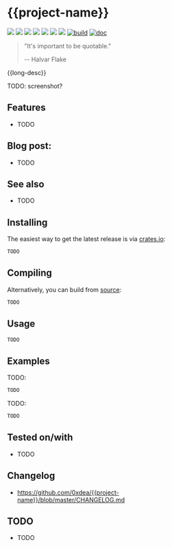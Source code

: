 # {{project-name}}

[![](https://img.shields.io/github/stars/0xdea/{{project-name}}.svg?style=flat&color=yellow)](https://github.com/0xdea/{{project-name}})
[![](https://img.shields.io/github/forks/0xdea/{{project-name}}.svg?style=flat&color=green)](https://github.com/0xdea/{{project-name}})
[![](https://img.shields.io/github/watchers/0xdea/{{project-name}}.svg?style=flat&color=red)](https://github.com/0xdea/{{project-name}})
[![](https://img.shields.io/crates/v/{{project-name}}?style=flat&color=green)](https://crates.io/crates/{{project-name}})
[![](https://img.shields.io/crates/d/{{project-name}}?style=flat&color=red)](https://crates.io/crates/{{project-name}})
[![](https://img.shields.io/badge/twitter-%400xdea-blue.svg)](https://twitter.com/0xdea)
[![](https://img.shields.io/badge/mastodon-%40raptor-purple.svg)](https://infosec.exchange/@raptor)
[![build](https://github.com/0xdea/{{project-name}}/actions/workflows/build.yml/badge.svg)](https://github.com/0xdea/{{project-name}}/actions/workflows/build.yml)
[![doc](https://github.com/0xdea/{{project-name}}/actions/workflows/doc.yml/badge.svg)](https://github.com/0xdea/{{project-name}}/actions/workflows/doc.yml)

> "It's important to be quotable."
>
> -- Halvar Flake

{{long-desc}}

TODO: screenshot?

## Features

* TODO

## Blog post:

* TODO

## See also

* TODO

## Installing

The easiest way to get the latest release is via [crates.io](https://crates.io/crates/{{project-name}}):

```sh
TODO
```

## Compiling

Alternatively, you can build from [source](https://github.com/0xdea/{{project-name}}):

```sh
TODO
```

## Usage

```sh
TODO
```

## Examples

TODO:

```sh
TODO
```

TODO:

```sh
TODO
```

## Tested on/with

* TODO

## Changelog

* <https://github.com/0xdea/{{project-name}}/blob/master/CHANGELOG.md>

## TODO

* TODO

